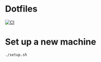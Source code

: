 # Dotfiles

[![CI](https://github.com/maekawatoshiki/dotfiles/workflows/CI/badge.svg)](https://github.com/maekawatoshiki/dotfiles/actions/workflows/ci.yml)

# Set up a new machine

```sh
./setup.sh
```

